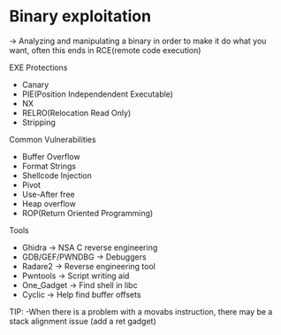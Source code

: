 # Binary exploitation  

-> Analyzing and manipulating a binary in order to make it do what you want, often this ends in RCE(remote code execution)

EXE Protections
  - Canary
  - PIE(Position Independendent Executable)
  - NX
  - RELRO(Relocation Read Only)
  - Stripping

Common Vulnerabilities
  - Buffer Overflow
  - Format Strings
  - Shellcode Injection
  - Pivot
  - Use-After free
  - Heap overflow
  - ROP(Return Oriented Programming)

Tools
 - Ghidra -> NSA C reverse engineering
 - GDB/GEF/PWNDBG -> Debuggers
 - Radare2 -> Reverse engineering tool
 - Pwntools -> Script writing aid
 - One_Gadget -> Find shell in libc
 - Cyclic -> Help find buffer offsets

TIP:
  -When there is a problem with a movabs instruction, there may be a stack alignment issue (add a ret gadget)

